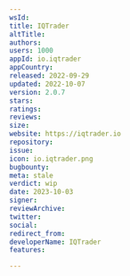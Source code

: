 ```yaml
---
wsId: 
title: IQTrader
altTitle: 
authors: 
users: 1000
appId: io.iqtrader
appCountry: 
released: 2022-09-29
updated: 2022-10-07
version: 2.0.7
stars: 
ratings: 
reviews: 
size: 
website: https://iqtrader.io
repository: 
issue: 
icon: io.iqtrader.png
bugbounty: 
meta: stale
verdict: wip
date: 2023-10-03
signer: 
reviewArchive: 
twitter: 
social: 
redirect_from: 
developerName: IQTrader
features: 

---
```


